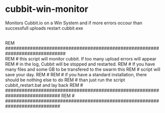 # cubbit-win-monitor
Monitors Cubbit.io on a Win System and if more errors occour than successfull uploads restart cubbit.exe

<br>REM ##############################################################################
<br>REM # this script will monitor cubbit. If too many upload errors will appear 
REM # in the log, Cubbit will be stopped and restarted. 
REM # If you have many files and some GB to be transfered to the swarm this 
REM # script will save your day.
REM #
REM # if you have a standard installation, there should be nothing else to do 
REM # than just run the script cubbit_restart.bat and lay back
REM # ############################################################################
REM # ############################################################################
